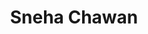 ---
bio: "I'm a student"
education:
  courses:
    - course: Master's In Applied Data Science
      institution: University of Southern California
      year: Fall 2023
email: hthakur@usc.edu
first_name: Sneha
last_name: Chawan
organizations:
  - name: University of Southern California
    url: "https://www.linkedin.com/in/sneha-chawan/"
role: Student
title: Sneha Chawan
user_groups:
  - Students
---